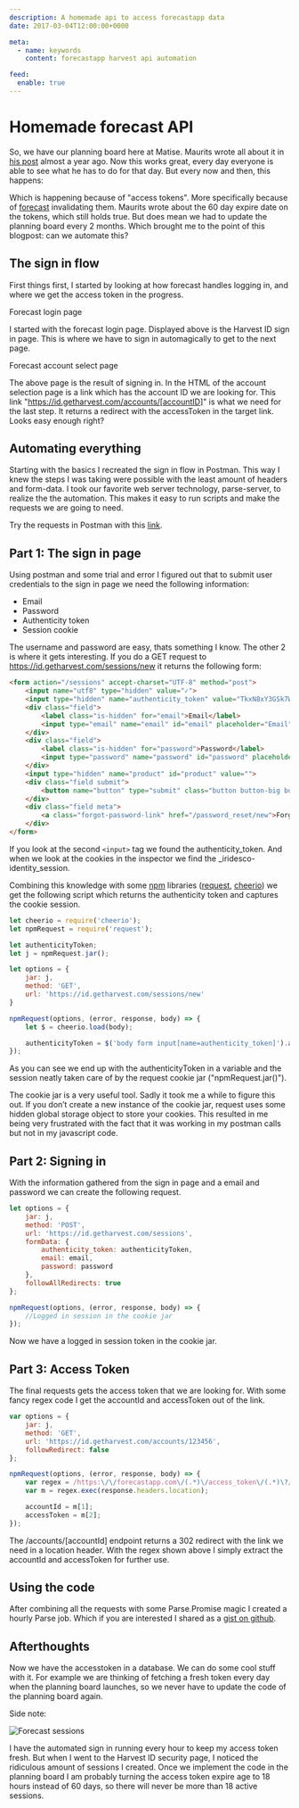 ```yaml
---
description: A homemade api to access forecastapp data
date: 2017-03-04T12:00:00+0000

meta:
  - name: keywords
    content: forecastapp harvest api automation

feed:
  enable: true
---
```


# Homemade forecast API

So, we have our planning board here at Matise. Maurits wrote all about it in [his post](https://blog.matise.nl/our-planning-board-on-a-second-screen-ab072d6e28ed) almost a year ago. Now this works great, every day everyone is able to see what he has to do for that day. But every now and then, this happens:

<image-element source="2017/matise-planning-display-broken" width="740" height="555" alt="broken planning display" />

Which is happening because of "access tokens". More specifically because of [forecast](https://forecastapp.com) invalidating them. Maurits wrote about the 60 day expire date on the tokens, which still holds true. But does mean we had to update the planning board every 2 months. Which brought me to the point of this blogpost: can we automate this?

## The sign in flow
First things first, I started by looking at how forecast handles logging in, and where we get the access token in the progress.

<image-element source="2017/forecast-login-page" width="740" height="449" alt="Forecast login page" type="png" />
Forecast login page

I started with the forecast login page. Displayed above is the Harvest ID sign in page. This is where we have to sign in automagically to get to the next page.

<image-element source="2017/forecast-account-select-page" width="740" height="449" alt="Forecast account select page" type="png" />
Forecast account select page

The above page is the result of signing in. In the HTML of the account selection page is a link which has the account ID we are looking for. This link "https://id.getharvest.com/accounts/[accountID]" is what we need for the last step. It returns a redirect with the accessToken in the target link. Looks easy enough right?

## Automating everything
Starting with the basics I recreated the sign in flow in Postman. This way I knew the steps I was taking were possible with the least amount of headers and form-data. I took our favorite web server technology, parse-server, to realize the the automation. This makes it easy to run scripts and make the requests we are going to need.

Try the requests in Postman with this [link](https://www.getpostman.com/collections/7a58cbfb4894804f5ea6).

## Part 1: The sign in page
Using postman and some trial and error I figured out that to submit user credentials to the sign in page we need the following information:

- Email
- Password
- Authenticity token
- Session cookie

The username and password are easy, thats something I know. The other 2 is where it gets interesting. If you do a GET request to https://id.getharvest.com/sessions/new it returns the following form:

```html
<form action="/sessions" accept-charset="UTF-8" method="post">
	<input name="utf8" type="hidden" value="✓">
	<input type="hidden" name="authenticity_token" value="TkxN8xY3GSk7WI+cbpM7F1lPVMFcFAJKPNyASckeUvxNNBgYGqNkSmmxmNkYRWJJvi2ycEWztsBWv/QtmmyQug==">
	<div class="field">
		<label class="is-hidden" for="email">Email</label>
		<input type="email" name="email" id="email" placeholder="Email" autofocus="autofocus" autocapitalize="none">
	</div>
	<div class="field">
		<label class="is-hidden" for="password">Password</label>
		<input type="password" name="password" id="password" placeholder="Password">
	</div>
	<input type="hidden" name="product" id="product" value="">
	<div class="field submit">
		<button name="button" type="submit" class="button button-big button-full button-primary" id="log-in">Sign In</button>
	</div>
	<div class="field meta">
		<a class="forgot-password-link" href="/password_reset/new">Forgot your password?</a>
	</div>
</form>
```

If you look at the second `<input>` tag we found the authenticity_token. And when we look at the cookies in the inspector we find the _iridesco-identity_session.

<image-element source="2017/forecast-identity-cookie" width="740" height="230" alt="Forecast identity cookie" type="png" />

Combining this knowledge with some [npm](https://www.npmjs.com/) libraries ([request](https://www.npmjs.com/package/request), [cheerio](https://www.npmjs.com/package/cheerio)) we get the following script which returns the authenticity token and captures the cookie session.

```javascript
let cheerio = require('cheerio');
let npmRequest = require('request');

let authenticityToken;
let j = npmRequest.jar();

let options = {
	jar: j,
	method: 'GET',
	url: 'https://id.getharvest.com/sessions/new'
}

npmRequest(options, (error, response, body) => {
	let $ = cheerio.load(body);

	authenticityToken = $('body form input[name=authenticity_token]').attr('value');
});
```

As you can see we end up with the authenticityToken in a variable and the session neatly taken care of by the request cookie jar ("npmRequest.jar()").

The cookie jar is a very useful tool. Sadly it took me a while to figure this out. If you don’t create a new instance of the cookie jar, request uses some hidden global storage object to store your cookies. This resulted in me being very frustrated with the fact that it was working in my postman calls but not in my javascript code.

## Part 2: Signing in
With the information gathered from the sign in page and a email and password we can create the following request.

```javascript
let options = {
	jar: j,
	method: 'POST',
	url: 'https://id.getharvest.com/sessions',
	formData: {
		authenticity_token: authenticityToken,
		email: email,
		password: password
	},
	followAllRedirects: true
};

npmRequest(options, (error, response, body) => {
	//Logged in session in the cookie jar
});
```

Now we have a logged in session token in the cookie jar.

## Part 3: Access Token
The final requests gets the access token that we are looking for. With some fancy regex code I get the accountId and accessToken out of the link.

```javascript
var options = {
	jar: j,
	method: 'GET',
	url: 'https://id.getharvest.com/accounts/123456',
	followRedirect: false
};

npmRequest(options, (error, response, body) => {
	var regex = /https:\/\/forecastapp.com\/(.*)\/access_token\/(.*)\?/;
	var m = regex.exec(response.headers.location);

	accountId = m[1];
	accessToken = m[2];
});
```

The /accounts/[accountId] endpoint returns a 302 redirect with the link we need in a location header. With the regex shown above I simply extract the accountId and accessToken for further use.

## Using the code
After combining all the requests with some Parse.Promise magic I created a hourly Parse job. Which if you are interested I shared as a [gist on github](https://gist.github.com/SHoogland/c9a7bf9622583d78a3d3223d5c9f6e53).

## Afterthoughts
Now we have the accesstoken in a database. We can do some cool stuff with it. For example we are thinking of fetching a fresh token every day when the planning board launches, so we never have to update the code of the planning board again.

Side note:

![Forecast sessions](https://www.shoogland.com/images/shoogland-com/2017/forecast-sessions.gif)

I have the automated sign in running every hour to keep my access token fresh. But when I went to the Harvest ID security page, I noticed the ridiculous amount of sessions I created. Once we implement the code in the planning board I am probably turning the access token expire age to 18 hours instead of 60 days, so there will never be more than 18 active sessions.

<disqus />
